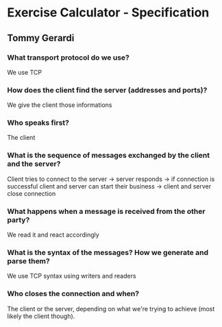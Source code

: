 # Exercise Calculator - Specification

## Tommy Gerardi

### What transport protocol do we use?

We use TCP

### How does the client find the server (addresses and ports)?

We give the client those informations

### Who speaks first?

The client

### What is the sequence of messages exchanged by the client and the server?

Client tries to connect to the server -> server responds -> if connection is successful client and server can start their business -> client and server close connection

### What happens when a message is received from the other party?

We read it and react accordingly

### What is the syntax of the messages? How we generate and parse them?

We use TCP syntax using writers and readers

### Who closes the connection and when?

The client or the server, depending on what we're trying to achieve (most likely the client though).

